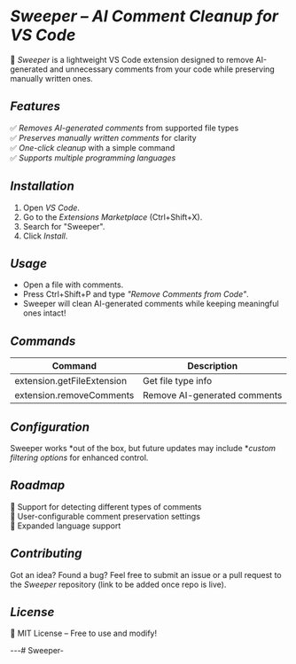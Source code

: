 # *Sweeper – AI Comment Cleanup for VS Code*  

🚀 *Sweeper* is a lightweight VS Code extension designed to remove AI-generated and unnecessary comments from your code while preserving manually written ones.  

## *Features*
✅ *Removes AI-generated comments* from supported file types  
✅ *Preserves manually written comments* for clarity  
✅ *One-click cleanup* with a simple command  
✅ *Supports multiple programming languages*  

## *Installation*
1. Open *VS Code*.  
2. Go to the *Extensions Marketplace* (Ctrl+Shift+X).  
3. Search for "Sweeper".  
4. Click *Install*.  

## *Usage*
- Open a file with comments.  
- Press Ctrl+Shift+P and type *"Remove Comments from Code"*.  
- Sweeper will clean AI-generated comments while keeping meaningful ones intact!  

## *Commands*
| Command                      | Description |
|------------------------------|------------|
| extension.getFileExtension | Get file type info |
| extension.removeComments   | Remove AI-generated comments |

## *Configuration*
Sweeper works *out of the box, but future updates may include **custom filtering options* for enhanced control.

## *Roadmap*
🔹 Support for detecting different types of comments  
🔹 User-configurable comment preservation settings  
🔹 Expanded language support  

## *Contributing*
Got an idea? Found a bug? Feel free to submit an issue or a pull request to the *Sweeper* repository (link to be added once repo is live).  

## *License*
📝 MIT License – Free to use and modify!  

---#   S w e e p e r -  
 